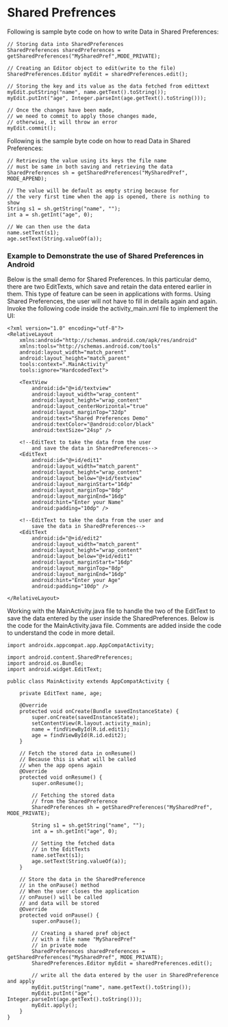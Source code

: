 # Shared Prefrences


Following is sample byte code on how to write Data in Shared Preferences:

```
// Storing data into SharedPreferences
SharedPreferences sharedPreferences = getSharedPreferences("MySharedPref",MODE_PRIVATE);

// Creating an Editor object to edit(write to the file)
SharedPreferences.Editor myEdit = sharedPreferences.edit();

// Storing the key and its value as the data fetched from edittext
myEdit.putString("name", name.getText().toString());
myEdit.putInt("age", Integer.parseInt(age.getText().toString()));

// Once the changes have been made,
// we need to commit to apply those changes made,
// otherwise, it will throw an error
myEdit.commit();

```
Following is the sample byte code on how to read Data in Shared Preferences:
```
// Retrieving the value using its keys the file name
// must be same in both saving and retrieving the data
SharedPreferences sh = getSharedPreferences("MySharedPref", MODE_APPEND);

// The value will be default as empty string because for
// the very first time when the app is opened, there is nothing to show
String s1 = sh.getString("name", "");
int a = sh.getInt("age", 0);

// We can then use the data
name.setText(s1);
age.setText(String.valueOf(a));

```

### Example to Demonstrate the use of Shared Preferences in Android

Below is the small demo for Shared Preferences. In this particular demo, there are two EditTexts, which save and retain the data entered earlier in them. This type of feature can be seen in applications with forms. Using Shared Preferences, the user will not have to fill in details again and again. Invoke the following code inside the activity_main.xml file to implement the UI:

```
<?xml version="1.0" encoding="utf-8"?>
<RelativeLayout
	xmlns:android="http://schemas.android.com/apk/res/android"
	xmlns:tools="http://schemas.android.com/tools"
	android:layout_width="match_parent"
	android:layout_height="match_parent"
	tools:context=".MainActivity"
	tools:ignore="HardcodedText">

	<TextView
		android:id="@+id/textview"
		android:layout_width="wrap_content"
		android:layout_height="wrap_content"
		android:layout_centerHorizontal="true"
		android:layout_marginTop="32dp"
		android:text="Shared Preferences Demo"
		android:textColor="@android:color/black"
		android:textSize="24sp" />

	<!--EditText to take the data from the user 
		and save the data in SharedPreferences-->
	<EditText
		android:id="@+id/edit1"
		android:layout_width="match_parent"
		android:layout_height="wrap_content"
		android:layout_below="@+id/textview"
		android:layout_marginStart="16dp"
		android:layout_marginTop="8dp"
		android:layout_marginEnd="16dp"
		android:hint="Enter your Name"
		android:padding="10dp" />

	<!--EditText to take the data from the user and
		save the data in SharedPreferences-->
	<EditText
		android:id="@+id/edit2"
		android:layout_width="match_parent"
		android:layout_height="wrap_content"
		android:layout_below="@+id/edit1"
		android:layout_marginStart="16dp"
		android:layout_marginTop="8dp"
		android:layout_marginEnd="16dp"
		android:hint="Enter your Age"
		android:padding="10dp" />

</RelativeLayout>

```

Working with the MainActivity.java file to handle the two of the EditText to save the data entered by the user inside the SharedPreferences. Below is the code for the MainActivity.java file. Comments are added inside the code to understand the code in more detail.

```
import androidx.appcompat.app.AppCompatActivity;

import android.content.SharedPreferences;
import android.os.Bundle;
import android.widget.EditText;

public class MainActivity extends AppCompatActivity {

	private EditText name, age;

	@Override
	protected void onCreate(Bundle savedInstanceState) {
		super.onCreate(savedInstanceState);
		setContentView(R.layout.activity_main);
		name = findViewById(R.id.edit1);
		age = findViewById(R.id.edit2);
	}

	// Fetch the stored data in onResume()
	// Because this is what will be called
	// when the app opens again
	@Override
	protected void onResume() {
		super.onResume();

		// Fetching the stored data
		// from the SharedPreference
		SharedPreferences sh = getSharedPreferences("MySharedPref", MODE_PRIVATE);

		String s1 = sh.getString("name", "");
		int a = sh.getInt("age", 0);

		// Setting the fetched data
		// in the EditTexts
		name.setText(s1);
		age.setText(String.valueOf(a));
	}

	// Store the data in the SharedPreference
	// in the onPause() method
	// When the user closes the application
	// onPause() will be called
	// and data will be stored
	@Override
	protected void onPause() {
		super.onPause();

		// Creating a shared pref object
		// with a file name "MySharedPref" 
		// in private mode
		SharedPreferences sharedPreferences = getSharedPreferences("MySharedPref", MODE_PRIVATE);
		SharedPreferences.Editor myEdit = sharedPreferences.edit();

		// write all the data entered by the user in SharedPreference and apply
		myEdit.putString("name", name.getText().toString());
		myEdit.putInt("age", Integer.parseInt(age.getText().toString()));
		myEdit.apply();
	}
}

```
